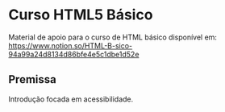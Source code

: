 # Curso HTML5 Básico
Material de apoio para o curso de HTML básico disponível em: https://www.notion.so/HTML-B-sico-94a99a24d8134d86bfe4e5c1dbe1d52e

## Premissa
Introdução focada em acessibilidade.

